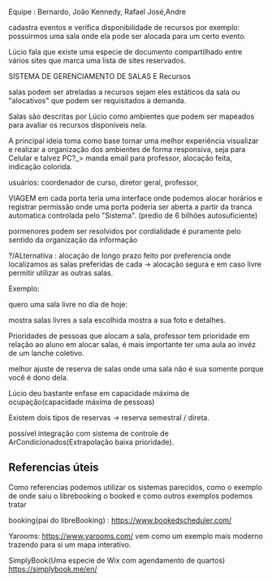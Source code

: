 Equipe : Bernardo, João Kennedy, Rafael José,Andre



cadastra eventos e verifica disponibilidade de recursos
por exemplo: possuirmos uma sala onde ela pode ser alocada para um certo evento.

Lúcio fala que existe uma especie de documento compartilhado entre vários sites que marca uma lista de sites reservados.

SISTEMA DE GERENCIAMENTO DE SALAS E Recursos

salas podem ser atreladas a recursos sejam eles estáticos da sala ou "alocativos" que podem ser requisitados a demanda.

Salas são descritas por Lúcio como ambientes que podem ser mapeados para avaliar os recursos disponíveis nela.

A principal ideia toma como base tornar uma melhor experiência visualizar e realizar a organização dos ambientes de forma responsiva, seja para Celular e talvez PC?_> manda email para professor, alocação feita, indicação colorida.

usuários: coordenador de curso, diretor geral, professor, 

VIAGEM em cada porta teria uma interface onde podemos alocar horários e registrar permissão onde uma porta poderia ser aberta a partir da tranca automatica controlada pelo "Sistema". (predio de 6 bilhões autosuficiente)

pormenores podem ser resolvidos por cordialidade é puramente pelo sentido da organização da informação


?/ALternativa : alocação de longo prazo feito por preferencia onde localizamos as salas preferidas de cada -> alocação segura e em caso livre permitir utilizar as outras salas.



Exemplo:

quero uma sala livre no dia de hoje:

mostra salas livres a sala escolhida mostra a sua foto e detalhes.

Prioridades de pessoas que alocam a sala, professor tem prioridade em relação ao aluno em alocar salas, é mais importante ter uma aula ao invéz de um lanche coletivo.

melhor ajuste de reserva de salas onde uma sala não é sua somente porque você é dono dela.

Lúcio deu bastante enfase em capacidade máxima de ocupação(capacidade máxima de pessoas)

Existem dois tipos de reservas -> reserva semestral / direta.

possível integração com sistema de controle de ArCondicionados(Extrapolação baixa prioridade).

## Referencias úteis

Como referencias podemos utilizar os sistemas parecidos, como o exemplo de onde saiu o librebooking o booked e como outros exemplos podemos tratar

booking(pai do libreBooking) : https://www.bookedscheduler.com/

Yarooms: https://www.yarooms.com/ vem como um exemplo mais moderno trazendo para si um mapa interativo.

SimplyBook(Uma especie de Wix com agendamento de quartos) https://simplybook.me/en/